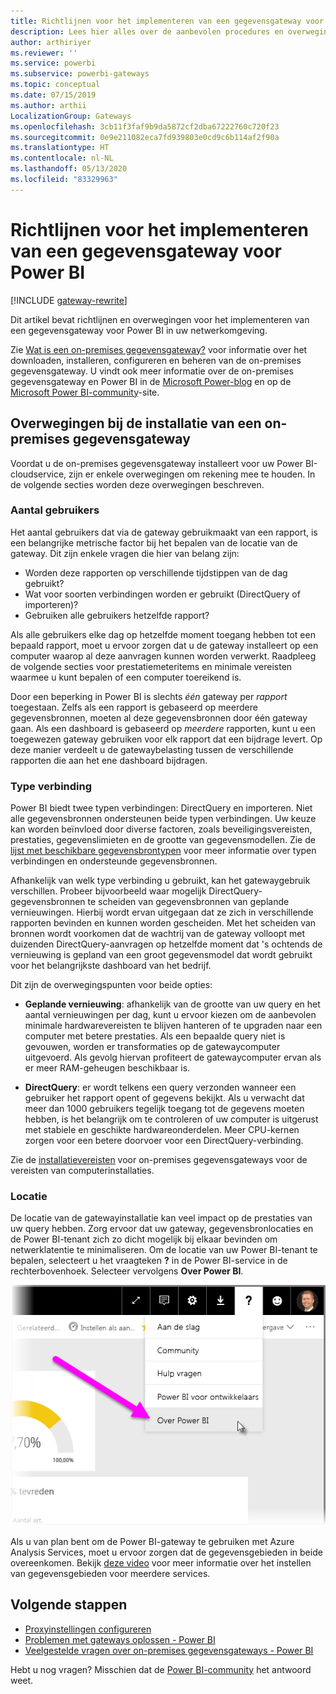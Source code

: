 ```yaml
---
title: Richtlijnen voor het implementeren van een gegevensgateway voor Power BI
description: Lees hier alles over de aanbevolen procedures en overwegingen voor het implementeren van een gateway voor Power BI.
author: arthiriyer
ms.reviewer: ''
ms.service: powerbi
ms.subservice: powerbi-gateways
ms.topic: conceptual
ms.date: 07/15/2019
ms.author: arthii
LocalizationGroup: Gateways
ms.openlocfilehash: 3cb11f3faf9b9da5872cf2dba67222760c720f23
ms.sourcegitcommit: 0e9e211082eca7fd939803e0cd9c6b114af2f90a
ms.translationtype: HT
ms.contentlocale: nl-NL
ms.lasthandoff: 05/13/2020
ms.locfileid: "83329963"
---
```

# <a name="guidance-for-deploying-a-data-gateway-for-power-bi"></a>Richtlijnen voor het implementeren van een gegevensgateway voor Power BI

[!INCLUDE [gateway-rewrite](../includes/gateway-rewrite.md)]

Dit artikel bevat richtlijnen en overwegingen voor het implementeren van een gegevensgateway voor Power BI in uw netwerkomgeving.

Zie [Wat is een on-premises gegevensgateway?](/data-integration/gateway/service-gateway-onprem) voor informatie over het downloaden, installeren, configureren en beheren van de on-premises gegevensgateway. U vindt ook meer informatie over de on-premises gegevensgateway en Power BI in de [Microsoft Power-blog](https://powerbi.microsoft.com/blog/) en op de [Microsoft Power BI-community](https://community.powerbi.com/)-site.

## <a name="installation-considerations-for-the-on-premises-data-gateway"></a>Overwegingen bij de installatie van een on-premises gegevensgateway

Voordat u de on-premises gegevensgateway installeert voor uw Power BI-cloudservice, zijn er enkele overwegingen om rekening mee te houden. In de volgende secties worden deze overwegingen beschreven.

### <a name="number-of-users"></a>Aantal gebruikers

Het aantal gebruikers dat via de gateway gebruikmaakt van een rapport, is een belangrijke metrische factor bij het bepalen van de locatie van de gateway. Dit zijn enkele vragen die hier van belang zijn:

* Worden deze rapporten op verschillende tijdstippen van de dag gebruikt?
* Wat voor soorten verbindingen worden er gebruikt (DirectQuery of importeren)?
* Gebruiken alle gebruikers hetzelfde rapport?

Als alle gebruikers elke dag op hetzelfde moment toegang hebben tot een bepaald rapport, moet u ervoor zorgen dat u de gateway installeert op een computer waarop al deze aanvragen kunnen worden verwerkt. Raadpleeg de volgende secties voor prestatiemeteritems en minimale vereisten waarmee u kunt bepalen of een computer toereikend is.

Door een beperking in Power BI is slechts *één* gateway per *rapport* toegestaan. Zelfs als een rapport is gebaseerd op meerdere gegevensbronnen, moeten al deze gegevensbronnen door één gateway gaan. Als een dashboard is gebaseerd op *meerdere* rapporten, kunt u een toegewezen gateway gebruiken voor elk rapport dat een bijdrage levert. Op deze manier verdeelt u de gatewaybelasting tussen de verschillende rapporten die aan het ene dashboard bijdragen.

### <a name="connection-type"></a>Type verbinding

Power BI biedt twee typen verbindingen: DirectQuery en importeren. Niet alle gegevensbronnen ondersteunen beide typen verbindingen. Uw keuze kan worden beïnvloed door diverse factoren, zoals beveiligingsvereisten, prestaties, gegevenslimieten en de grootte van gegevensmodellen. Zie de [lijst met beschikbare gegevensbrontypen](service-gateway-data-sources.md#list-of-available-data-source-types) voor meer informatie over typen verbindingen en ondersteunde gegevensbronnen.

Afhankelijk van welk type verbinding u gebruikt, kan het gatewaygebruik verschillen. Probeer bijvoorbeeld waar mogelijk DirectQuery-gegevensbronnen te scheiden van gegevensbronnen van geplande vernieuwingen. Hierbij wordt ervan uitgegaan dat ze zich in verschillende rapporten bevinden en kunnen worden gescheiden. Met het scheiden van bronnen wordt voorkomen dat de wachtrij van de gateway volloopt met duizenden DirectQuery-aanvragen op hetzelfde moment dat 's ochtends de vernieuwing is gepland van een groot gegevensmodel dat wordt gebruikt voor het belangrijkste dashboard van het bedrijf. 

Dit zijn de overwegingspunten voor beide opties:

* **Geplande vernieuwing**: afhankelijk van de grootte van uw query en het aantal vernieuwingen per dag, kunt u ervoor kiezen om de aanbevolen minimale hardwarevereisten te blijven hanteren of te upgraden naar een computer met betere prestaties. Als een bepaalde query niet is gevouwen, worden er transformaties op de gatewaycomputer uitgevoerd. Als gevolg hiervan profiteert de gatewaycomputer ervan als er meer RAM-geheugen beschikbaar is.

* **DirectQuery**: er wordt telkens een query verzonden wanneer een gebruiker het rapport opent of gegevens bekijkt. Als u verwacht dat meer dan 1000 gebruikers tegelijk toegang tot de gegevens moeten hebben, is het belangrijk om te controleren of uw computer is uitgerust met stabiele en geschikte hardwareonderdelen. Meer CPU-kernen zorgen voor een betere doorvoer voor een DirectQuery-verbinding.

Zie de [installatievereisten](/data-integration/gateway/service-gateway-install#requirements) voor on-premises gegevensgateways voor de vereisten van computerinstallaties.

### <a name="location"></a>Locatie

De locatie van de gatewayinstallatie kan veel impact op de prestaties van uw query hebben. Zorg ervoor dat uw gateway, gegevensbronlocaties en de Power BI-tenant zich zo dicht mogelijk bij elkaar bevinden om netwerklatentie te minimaliseren. Om de locatie van uw Power BI-tenant te bepalen, selecteert u het vraagteken **?** in de Power BI-service in de rechterbovenhoek. Selecteer vervolgens **Over Power BI**.

![Uw Power BI-tenantlocatie bepalen](media/service-gateway-deployment-guidance/powerbi-gateway-deployment-guidance_02.png)

Als u van plan bent om de Power BI-gateway te gebruiken met Azure Analysis Services, moet u ervoor zorgen dat de gegevensgebieden in beide overeenkomen. Bekijk [deze video](https://guyinacube.com/2018/01/power-bi-azure-analysis-services-gateway-data-region/) voor meer informatie over het instellen van gegevensgebieden voor meerdere services.

## <a name="next-steps"></a>Volgende stappen

* [Proxyinstellingen configureren](/data-integration/gateway/service-gateway-proxy)  
* [Problemen met gateways oplossen - Power BI](service-gateway-onprem-tshoot.md)  
* [Veelgestelde vragen over on-premises gegevensgateways - Power BI](service-gateway-power-bi-faq.md)  

Hebt u nog vragen? Misschien dat de [Power BI-community](https://community.powerbi.com/) het antwoord weet.
